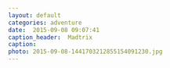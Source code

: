 ```yaml
---
layout: default
categories: adventure
date:  2015-09-08 09:07:41 
caption_header:  Madtrix 
caption: 
photo: 2015-09-08-1441703212855154091230.jpg
---
```


